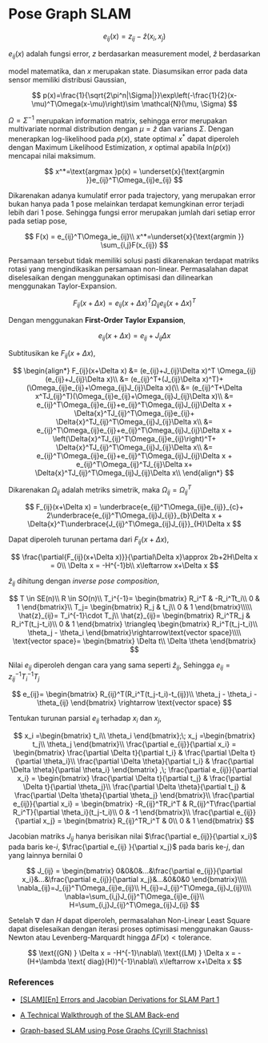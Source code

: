 # **Pose Graph SLAM**
$$
e_{ij}(x) = z_{ij}-\hat{z}(x_i, x_j)
$$

$e_{ij}(x)$ adalah fungsi error, $z$ berdasarkan measurement model, $\hat{z}$ berdasarkan 

model matematika, dan $x$ merupakan state.  Diasumsikan error pada data sensor memiliki distribusi Gaussian,

$$
p(x)=\frac{1}{\sqrt{2\pi^n|\Sigma|}}\exp\left(-\frac{1}{2}(x-\mu)^T\Omega(x-\mu)\right)\sim \mathcal{N}(\mu, \Sigma)
$$

$\Omega = \Sigma^{-1}$ merupakan information matrix, sehingga error merupakan multivariate normal distribution dengan $\mu=\hat{z}$ dan varians $\Sigma$. Dengan menerapkan log-likelihood pada $p(x)$, state optimal $x^*$ dapat diperoleh dengan Maximum Likelihood Estimization, $x$ optimal apabila $\text{ln}(p(x))$ mencapai nilai maksimum.

$$
x^*=\text{argmax }p(x) = \underset{x}{\text{argmin }}e_{ij}^T\Omega_{ij}e_{ij}
$$

Dikarenakan adanya kumulatif error pada trajectory, yang merupakan error bukan hanya pada 1 pose melainkan terdapat kemungkinan error terjadi lebih dari 1 pose. Sehingga fungsi error merupakan jumlah dari setiap error pada setiap pose,

$$
F(x) = e_{ij}^T\Omega_ie_{ij}\\
x^*=\underset{x}{\text{argmin }} \sum_{i,j}F(x_{ij})
$$

Persamaan tersebut tidak memiliki solusi pasti dikarenakan terdapat matriks rotasi yang mengindikasikan persamaan non-linear. Permasalahan dapat diselesaikan dengan menggunakan optimisasi dan dilinearkan menggunakan Taylor-Expansion.

$$
F_{ij}(x+\Delta x)=e_{ij}(x+\Delta x)^T\Omega_{ij} e_{ij}(x+\Delta x)^T
$$

Dengan menggunakan **First-Order Taylor Expansion**,

$$
e_{ij}(x+\Delta x) = e_{ij}+J_{ij}\Delta x
$$

Subtitusikan ke $F_{ij}(x+\Delta x)$,

$$
\begin{align*}
F_{ij}(x+\Delta x) &= (e_{ij}+J_{ij}\Delta x)^T \Omega_{ij}(e_{ij}+J_{ij}\Delta x)\\
&= (e_{ij}^T+(J_{ij}\Delta x)^T)+(\Omega_{ij}e_{ij}+\Omega_{ij}J_{ij}\Delta x)(\\
&= (e_{ij}^T+\Delta x^TJ_{ij}^T)(\Omega_{ij}e_{ij}+\Omega_{ij}J_{ij}\Delta x)\\
&= e_{ij}^T\Omega_{ij}e_{ij}+e_{ij}^T\Omega_{ij}J_{ij}\Delta x + \Delta{x}^TJ_{ij}^T\Omega_{ij}e_{ij}+
\Delta{x}^TJ_{ij}^T\Omega_{ij}J_{ij}\Delta x\\
&= e_{ij}^T\Omega_{ij}e_{ij}+e_{ij}^T\Omega_{ij}J_{ij}\Delta x + \left(\Delta{x}^TJ_{ij}^T\Omega_{ij}e_{ij}\right)^T+
\Delta{x}^TJ_{ij}^T\Omega_{ij}J_{ij}\Delta x\\
&= e_{ij}^T\Omega_{ij}e_{ij}+e_{ij}^T\Omega_{ij}J_{ij}\Delta x +
e_{ij}^T\Omega_{ij}^TJ_{ij}\Delta x+
\Delta{x}^TJ_{ij}^T\Omega_{ij}J_{ij}\Delta x\\
\end{align*}
$$

Dikarenakan $\Omega_{ij}$ adalah metriks simetrik, maka $\Omega_{ij}=\Omega_{ij}^T$

$$
F_{ij}(x+\Delta x) = 
\underbrace{e_{ij}^T\Omega_{ij}e_{ij}}_{c}+
2\underbrace{e_{ij}^T\Omega_{ij}J_{ij}}_{b}\Delta x +
\Delta{x}^T\underbrace{J_{ij}^T\Omega_{ij}J_{ij}}_{H}\Delta x
$$

Dapat diperoleh turunan pertama dari $F_{ij}(x+\Delta x)$,

$$
\frac{\partial{F_{ij}(x+\Delta x)}}{\partial\Delta x}\approx 2b+2H\Delta x = 0\\
\Delta x = -H^{-1}b\\
x\leftarrow x+\Delta x
$$

$\hat{z}_{ij}$ dihitung dengan *inverse pose composition*,

$$
T \in SE(n)\\
R \in SO(n)\\
T_i^{-1}=
\begin{bmatrix}
R_i^T & -R_i^Tt_i\\
0 & 1
\end{bmatrix}\\
T_j=
\begin{bmatrix}
R_j & t_j\\
0 & 1
\end{bmatrix}\\\\\
\hat{z}_{ij}= T_i^{-1}\cdot T_j\\
\hat{z}_{ij}= 
\begin{bmatrix}
R_i^TR_j & R_i^T(t_j-t_i)\\
0 & 1
\end{bmatrix}
\triangleq 
\begin{bmatrix}
R_i^T(t_j-t_i)\\
\theta_j - \theta_i
\end{bmatrix}\rightarrow\text{vector space}\\\\
\text{vector space}=
\begin{bmatrix}
\Delta t\\
\Delta \theta
\end{bmatrix}
$$

Nilai $e_{ij}$ diperoleh dengan cara yang sama seperti $\hat{z}_{ij}$, Sehingga $e_{ij}=z_{ij}^{-1}T_i^{-1}T_j$

$$
e_{ij}= \begin{bmatrix}
R_{ij}^T(R_i^T(t_j-t_i)-t_{ij})\\
\theta_j - \theta_i - \theta_{ij} 
\end{bmatrix} \rightarrow \text{vector space}
$$

Tentukan turunan parsial $e_{ij}$ terhadap $x_i$ dan $x_j$,

$$
x_i =\begin{bmatrix}
t_i\\
\theta_i
\end{bmatrix};\;
x_j =\begin{bmatrix}
t_j\\
\theta_j
\end{bmatrix}\\
\frac{\partial e_{ij}}{\partial x_i} =
\begin{bmatrix}
\frac{\partial \Delta t}{\partial t_i} & \frac{\partial \Delta t}{\partial \theta_i}\\
\frac{\partial \Delta \theta}{\partial t_i} & \frac{\partial \Delta \theta}{\partial \theta_i}
\end{bmatrix} ,\;
\frac{\partial e_{ij}}{\partial x_i} =
\begin{bmatrix}
\frac{\partial \Delta t}{\partial t_j} & \frac{\partial \Delta t}{\partial \theta_j}\\
\frac{\partial \Delta \theta}{\partial t_j} & \frac{\partial \Delta \theta}{\partial \theta_j}
\end{bmatrix}\\
\frac{\partial e_{ij}}{\partial x_i} =
\begin{bmatrix}
-R_{ij}^TR_i^T & R_{ij}^T\frac{\partial R_i^T}{\partial \theta_i}(t_j-t_i)\\
0 & -1
\end{bmatrix}\\
\frac{\partial e_{ij}}{\partial x_j} =
\begin{bmatrix}
R_{ij}^TR_i^T & 0\\
0 & 1
\end{bmatrix}
$$

Jacobian matriks $J_{ij}$ hanya berisikan nilai $\frac{\partial e_{ij}}{\partial x_i}$ pada baris ke-$i$, $\frac{\partial e_{ij} 
}{\partial x_j}$ pada baris ke-$j$​, dan yang lainnya bernilai 0 

$$
J_{ij} =
\begin{bmatrix}
0&0&0&...&\frac{\partial e_{ij}}{\partial x_i}&...&\frac{\partial e_{ij}}{\partial x_j}&...&0&0&0
\end{bmatrix}\\\\
\nabla_{ij}=J_{ij}^T\Omega_{ij}e_{ij}\\
H_{ij}=J_{ij}^T\Omega_{ij}J_{ij}\\\\
\nabla=\sum_{i,j}J_{ij}^T\Omega_{ij}e_{ij}\\
H=\sum_{i,j}J_{ij}^T\Omega_{ij}J_{ij}
$$

Setelah $\nabla$ dan $H$ dapat diperoleh, permasalahan Non-Linear Least Square dapat diselesaikan dengan iterasi proses optimisasi menggunakan Gauss-Newton atau Levenberg-Marquardt hingga $\Delta F(x) < \text{tolerance}$.

$$
\text{(GN) } \Delta x = -H^{-1}\nabla\\
\text{(LM) } \Delta x = -(H+\lambda \text{ diag}(H))^{-1}\nabla\\
x\leftarrow x+\Delta x
$$

### **References**

- [[SLAM][En] Errors and Jacobian Derivations for SLAM Part 1](https://alida.tistory.com/69#5.-relative-pose-error-pgo)

- [A Technical Walkthrough of the SLAM Back-end](https://www.youtube.com/watch?v=FhwFyA0NQkE&t=4639s)

- [Graph-based SLAM using Pose Graphs (Cyrill Stachniss)](https://www.youtube.com/watch?v=uHbRKvD8TWg&t=2682s)